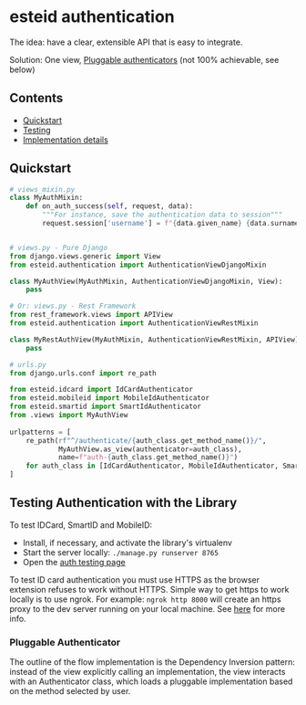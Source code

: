 # esteid authentication

The idea: have a clear, extensible API that is easy to integrate.

Solution: One view, [Pluggable authenticators](#pluggable-authenticator) (not 100% achievable, see below)

## Contents
* [Quickstart](#quickstart)
* [Testing](#testing-authentication-with-the-library)
* [Implementation details](#implementation-details)

## Quickstart

```python
# views_mixin.py
class MyAuthMixin:
    def on_auth_success(self, request, data):
        """For instance, save the authentication data to session"""
        request.session['username'] = f"{data.given_name} {data.surname}"


# views.py - Pure Django
from django.views.generic import View
from esteid.authentication import AuthenticationViewDjangoMixin

class MyAuthView(MyAuthMixin, AuthenticationViewDjangoMixin, View):
    pass

# Or: views.py - Rest Framework
from rest_framework.views import APIView
from esteid.authentication import AuthenticationViewRestMixin

class MyRestAuthView(MyAuthMixin, AuthenticationViewRestMixin, APIView):
    pass

# urls.py
from django.urls.conf import re_path

from esteid.idcard import IdCardAuthenticator
from esteid.mobileid import MobileIdAuthenticator
from esteid.smartid import SmartIdAuthenticator
from .views import MyAuthView
    
urlpatterns = [
    re_path(rf"^/authenticate/{auth_class.get_method_name()}/", 
            MyAuthView.as_view(authenticator=auth_class), 
            name=f"auth-{auth_class.get_method_name()}")
    for auth_class in [IdCardAuthenticator, MobileIdAuthenticator, SmartIdAuthenticator]
]
```

## Testing Authentication with the Library

To test IDCard, SmartID and MobileID:

* Install, if necessary, and activate the library's virtualenv
* Start the server locally: `./manage.py runserver 8765`
* Open the [auth testing page](http://127.0.0.1:8765/new-auth/)

To test ID card authentication you must use HTTPS as the browser extension
refuses to work without HTTPS. Simple way to get https to work locally is to use
ngrok. For example: `ngrok http 8000` will create an https proxy to the dev server
running on your local machine. See [here](../../README.md#ngrok) for more info.

### Pluggable Authenticator

The outline of the flow implementation is the Dependency Inversion pattern: 
instead of the view explicitly calling an implementation, 
the view interacts with an Authenticator class, which loads a pluggable implementation
based on the method selected by user.
